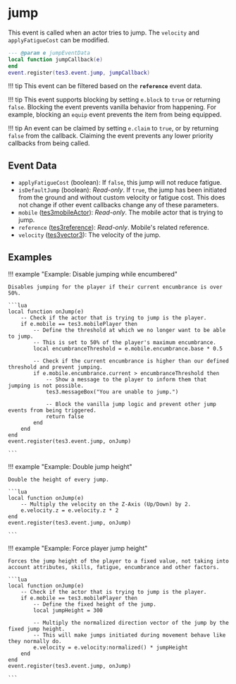 <!---
	This file is autogenerated. Do not edit this file manually. Your changes will be ignored.
	More information: https://github.com/MWSE/MWSE/tree/master/docs
-->

# jump
<div class="search_terms" style="display: none">jump</div>

This event is called when an actor tries to jump. The `velocity` and `applyFatigueCost` can be modified.

```lua
--- @param e jumpEventData
local function jumpCallback(e)
end
event.register(tes3.event.jump, jumpCallback)
```

!!! tip
	This event can be filtered based on the **`reference`** event data.

!!! tip
	This event supports blocking by setting `e.block` to `true` or returning `false`. Blocking the event prevents vanilla behavior from happening. For example, blocking an `equip` event prevents the item from being equipped.

!!! tip
	An event can be claimed by setting `e.claim` to `true`, or by returning `false` from the callback. Claiming the event prevents any lower priority callbacks from being called.

## Event Data

* `applyFatigueCost` (boolean): If `false`, this jump will not reduce fatigue.
* `isDefaultJump` (boolean): *Read-only*. If `true`, the jump has been initiated from the ground and without custom velocity or fatigue cost. This does not change if other event callbacks change any of these parameters.
* `mobile` ([tes3mobileActor](../../types/tes3mobileActor)): *Read-only*. The mobile actor that is trying to jump.
* `reference` ([tes3reference](../../types/tes3reference)): *Read-only*. Mobile's related reference.
* `velocity` ([tes3vector3](../../types/tes3vector3)): The velocity of the jump.

## Examples

!!! example "Example: Disable jumping while encumbered"

	Disables jumping for the player if their current encumbrance is over 50%.

	```lua
	local function onJump(e)
		-- Check if the actor that is trying to jump is the player.
		if e.mobile == tes3.mobilePlayer then
			-- Define the threshold at which we no longer want to be able to jump.
			-- This is set to 50% of the player's maximum encumbrance.
			local encumbranceThreshold = e.mobile.encumbrance.base * 0.5
	
			-- Check if the current encumbrance is higher than our defined threshold and prevent jumping.
			if e.mobile.encumbrance.current > encumbranceThreshold then
				-- Show a message to the player to inform them that jumping is not possible.
				tes3.messageBox("You are unable to jump.")
	
				-- Block the vanilla jump logic and prevent other jump events from being triggered.
				return false
			end
		end
	end
	event.register(tes3.event.jump, onJump)

	```

!!! example "Example: Double jump height"

	Double the height of every jump.

	```lua
	local function onJump(e)
		-- Multiply the velocity on the Z-Axis (Up/Down) by 2.
		e.velocity.z = e.velocity.z * 2
	end
	event.register(tes3.event.jump, onJump)

	```

!!! example "Example: Force player jump height"

	Forces the jump height of the player to a fixed value, not taking into account attributes, skills, fatigue, encumbrance and other factors.

	```lua
	local function onJump(e)
		-- Check if the actor that is trying to jump is the player.
		if e.mobile == tes3.mobilePlayer then
			-- Define the fixed height of the jump.
			local jumpHeight = 300
	
			-- Multiply the normalized direction vector of the jump by the fixed jump height.
			-- This will make jumps initiated during movement behave like they normally do.
			e.velocity = e.velocity:normalized() * jumpHeight
		end
	end
	event.register(tes3.event.jump, onJump)

	```

